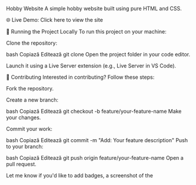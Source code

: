 Hobby Website
A simple hobby website built using pure HTML and CSS.

🌐 Live Demo: Click here to view the site

🚀 Running the Project Locally
To run this project on your machine:

Clone the repository:

bash
Copiază
Editează
git clone <repo-url>
Open the project folder in your code editor.

Launch it using a Live Server extension (e.g., Live Server in VS Code).

🤝 Contributing
Interested in contributing? Follow these steps:

Fork the repository.

Create a new branch:

bash
Copiază
Editează
git checkout -b feature/your-feature-name
Make your changes.

Commit your work:

bash
Copiază
Editează
git commit -m "Add: Your feature description"
Push to your branch:

bash
Copiază
Editează
git push origin feature/your-feature-name
Open a pull request.

Let me know if you'd like to add badges, a screenshot of the 

